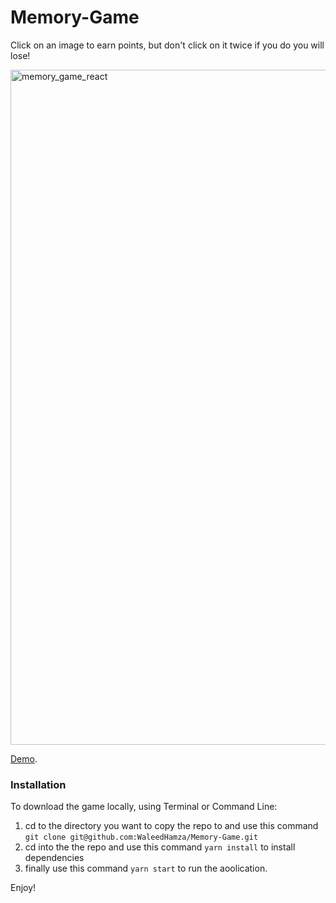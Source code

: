 # Memory-Game

Click on an image to earn points, but don't click on it twice if you do you will lose!

<img width="1080" alt="memory_game_react" src="https://user-images.githubusercontent.com/33872841/42737895-95e1e0a6-8848-11e8-81a2-38665a3d5bd6.png">

[Demo](https://waleedhamza.github.io/Memory-Game/).

### Installation
To download the game locally, using Terminal or Command Line:
1. cd to the directory you want to copy the repo to and use this command `git clone git@github.com:WaleedHamza/Memory-Game.git`
2. cd into the the repo and use this command  `yarn install` to install dependencies
3. finally use this command  `yarn start` to run the aoolication.

Enjoy!